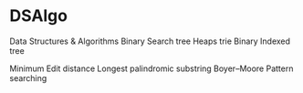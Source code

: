 # DSAlgo
Data Structures & Algorithms
Binary Search tree
Heaps
trie
Binary Indexed tree

Minimum Edit distance
Longest palindromic substring
Boyer–Moore Pattern searching
